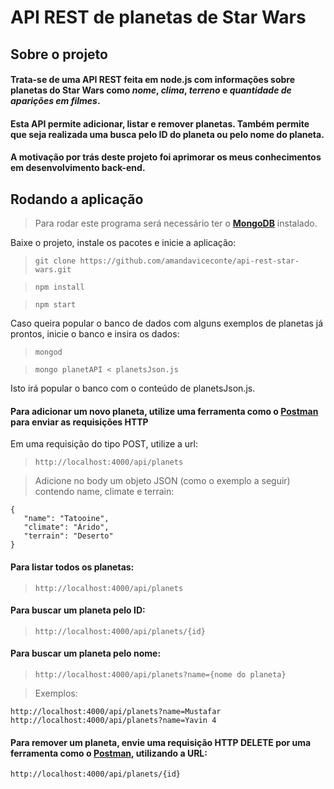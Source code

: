 # API REST de planetas de Star Wars

## Sobre o projeto

#### Trata-se de uma API REST feita em node.js com informações sobre planetas do Star Wars como *nome*, *clima*, *terreno* e *quantidade de aparições em filmes*. 
#### Esta API permite adicionar, listar e remover planetas. Também permite que seja realizada uma busca pelo ID do planeta ou pelo nome do planeta. 
#### A motivação por trás deste projeto foi aprimorar os meus conhecimentos em desenvolvimento back-end.

## Rodando a aplicação

> Para rodar este programa será necessário ter o **[MongoDB](https://www.mongodb.com/try/download/community)** instalado.

<p>Baixe o projeto, instale os pacotes e inicie a aplicação: </p>

> `git clone https://github.com/amandaviceconte/api-rest-star-wars.git`

> `npm install`

> `npm start`

Caso queira popular o banco de dados com alguns exemplos de planetas já prontos, inicie o banco e insira os dados:

> `mongod`

> `mongo planetAPI < planetsJson.js`
<p>Isto irá popular o banco com o conteúdo de planetsJson.js.</p>

#### Para adicionar um novo planeta, utilize uma ferramenta como o **[Postman](https://www.postman.com/downloads/)** para enviar as requisições HTTP
Em uma requisição do tipo POST, utilize a url:

> `http://localhost:4000/api/planets`

> Adicione no body um objeto JSON (como o exemplo a seguir) contendo name, climate e terrain:

```
{
   "name": "Tatooine",
   "climate": "Árido",
   "terrain": "Deserto"
}
```

#### Para listar todos os planetas:

> `http://localhost:4000/api/planets`

#### Para buscar um planeta pelo ID:

> `http://localhost:4000/api/planets/{id}`

#### Para buscar um planeta pelo nome:

> `http://localhost:4000/api/planets?name={nome do planeta}`

> Exemplos:

```
http://localhost:4000/api/planets?name=Mustafar
http://localhost:4000/api/planets?name=Yavin 4
```

#### Para remover um planeta, envie uma requisição HTTP DELETE por uma ferramenta como o **[Postman](https://www.postman.com/downloads/)**, utilizando a URL:
`http://localhost:4000/api/planets/{id}`
                                                                                                                                                                                                                                                                                                                                                                                                                                                                                                                                                                                                                                                                     

